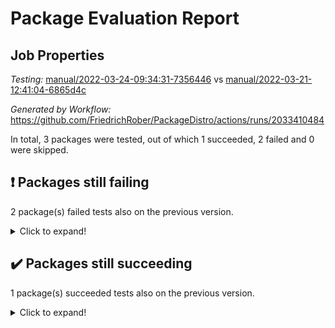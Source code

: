 # Package Evaluation Report

## Job Properties

*Testing:* [manual/2022-03-24-09:34:31-7356446](https://github.com/FriedrichRober/PackageDistro/blob/data/reports/manual/2022-03-24-09:34:31-7356446) vs [manual/2022-03-21-12:41:04-6865d4c](https://github.com/FriedrichRober/PackageDistro/blob/data/reports/manual/2022-03-21-12:41:04-6865d4c)

*Generated by Workflow:* https://github.com/FriedrichRober/PackageDistro/actions/runs/2033410484

In total, 3 packages were tested, out of which 1 succeeded, 2 failed and 0 were skipped.

## :exclamation: Packages still failing

2 package(s) failed tests also on the previous version.<details> <summary>Click to expand!</summary>

- ace 5.4 <br>
- aclib 1.3.2 <br>
</details>

## :heavy_check_mark: Packages still succeeding

1 package(s) succeeded tests also on the previous version.<details> <summary>Click to expand!</summary>

- agt 0.2 <br>
</details>

